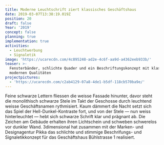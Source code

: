 ```yaml
---
title: Moderne Leuchtschrift ziert klassisches Geschäftshaus
date: 2019-03-07T13:38:19.019Z
position: 20
draft: false
Year: '2019'
concept: false
planning: true
implementation: true
activities:
  - Leuchtwerbung
  - Signaletik
image: 'https://ucarecdn.com/4c895248-ad2e-4c6f-aa9d-a4362eeb933b/'
teaser: >-
  Fensterbänder, schlichte Quader und ein Beschriftungskonzept mit klassisch
  modernen Qualitäten
projectpictures:
  - 'https://ucarecdn.com/c2ab4129-07a8-4de1-b5df-118cb570ba9e/'
---
```

Feine schwarze Lettern fliessen die weisse Fassade hinunter, davor steht die monolithisch schwarze Stele im Takt der Geschosse durch leuchtend weisse Geschäftsnamen rythmisiert. Kaum dämmert die Nacht setzt sich das Spiel der Hell-Dunkel-Kontraste fort, und von der Stele — nun weiss hinterleuchtet — hebt sich schwarze Schrift klar und prägnant ab. Die Zeichen am Gebäude erhalten ihren Lichtschein und schweben schwerelos vor dunkler Wand. 3dimensional hat zusammen mit der Marken- und Designagentur Pikka das schlichte und stimmige Beschrifungs- und Signaletikkonzept für das Geschäftshaus Bühlstrasse 1 realisiert.
